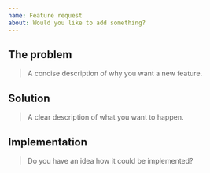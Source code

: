 ```yaml
---
name: Feature request
about: Would you like to add something?
---
```


## The problem

> A concise description of why you want a new feature.

## Solution

> A clear description of what you want to happen.

## Implementation

> Do you have an idea how it could be implemented?

